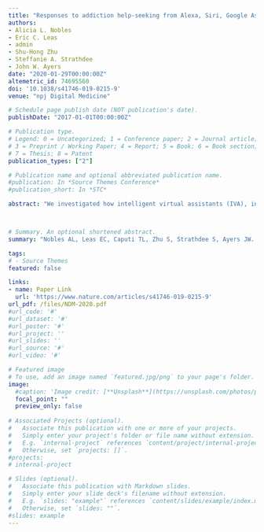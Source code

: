 ```yaml
---
title: "Responses to addiction help-seeking from Alexa, Siri, Google Assistant, Cortana, and Bixby intelligent virtual assistants"
authors:
- Alicia L. Nobles
- Eric C. Leas
- admin
- Shu-Hong Zhu
- Steffanie A. Strathdee
- John W. Ayers
date: "2020-01-29T00:00:00Z"
altemetric_id: 74695560
doi: '10.1038/s41746-019-0215-9'
venue: "npj Digital Medicine"

# Schedule page publish date (NOT publication's date). 
publishDate: "2017-01-01T00:00:00Z"

# Publication type.
# Legend: 0 = Uncategorized; 1 = Conference paper; 2 = Journal article;
# 3 = Preprint / Working Paper; 4 = Report; 5 = Book; 6 = Book section;
# 7 = Thesis; 8 = Patent 
publication_types: ["2"]

# Publication name and optional abbreviated publication name. 
#publication: In *Source Themes Conference*
#publication_short: In *STC*

abstract: "We investigated how intelligent virtual assistants (IVA), including Amazon’s Alexa, Apple’s Siri, Google Assistant, Microsoft’s Cortana, and Samsung’s Bixby, responded to addiction help-seeking queries. We recorded if IVAs provided a singular response and if so, did they link users to treatment or treatment referral services. Only 4 of the 70 help-seeking queries presented to the five IVAs returned singular responses, with the remainder prompting confusion (e.g., “did I say something wrong?”). When asked “help me quit drugs” Alexa responded with a definition for the word drugs. “Help me quit…smoking” or “tobacco” on Google Assistant returned Dr. QuitNow (a cessation app), while on Siri “help me quit pot” promoted a marijuana retailer. IVAs should be revised to promote free, remote, federally sponsored addiction services, such as SAMSHA’s 1-800-662-HELP helpline. This would benefit millions of IVA users now and more to come as IVAs displace existing information-seeking engines."



# Summary. An optional shortened abstract.
summary: "Nobles AL, Leas EC, Caputi TL, Zhu S, Strathdee S, Ayers JW. “Did I say something wrong?”: Responses to addiction help-seeking from Intelligent Virtual Assistants on Alexa, Siri, Google Assistant, Bixby, and Cortana. npj Digital Medicine. 2020 Jan 29;3(11). DOI: 10.1038/s41746-019-0215-9."

tags:
# - Source Themes
featured: false

links:
- name: Paper Link
  url: 'https://www.nature.com/articles/s41746-019-0215-9'
url_pdf: /files/NDM-2020.pdf
#url_code: '#'
#url_dataset: '#'
#url_poster: '#'
#url_project: ''
#url_slides: ''
#url_source: '#'
#url_video: '#'

# Featured image
# To use, add an image named `featured.jpg/png` to your page's folder. 
image:
  #caption: 'Image credit: [**Unsplash**](https://unsplash.com/photos/pLCdAaMFLTE)'
  focal_point: ""
  preview_only: false
 
# Associated Projects (optional).
#   Associate this publication with one or more of your projects.
#   Simply enter your project's folder or file name without extension.
#   E.g. `internal-project` references `content/project/internal-project/index.md`.
#   Otherwise, set `projects: []`.
#projects:
# internal-project

# Slides (optional).
#   Associate this publication with Markdown slides.
#   Simply enter your slide deck's filename without extension.
#   E.g. `slides: "example"` references `content/slides/example/index.md`.
#   Otherwise, set `slides: ""`.
#slides: example
---
```

